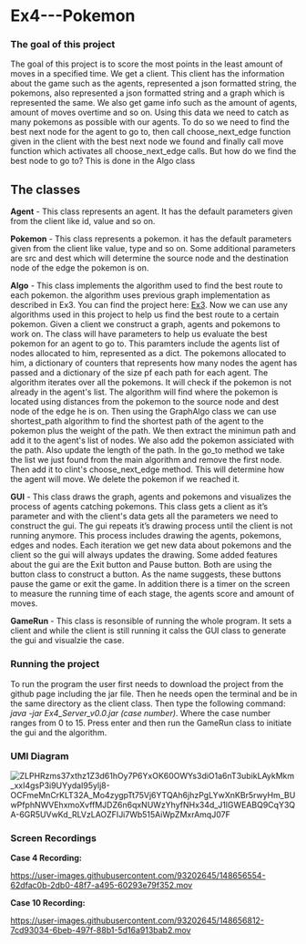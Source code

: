 # Ex4---Pokemon
### The goal of this project
The goal of this project is to score the most points in the least amount of moves in a specified time.
We get a client. This client has the information about the game such as the agents, represented a json formatted string, the pokemons, also represented a json formatted string and a graph which is represented the same. We also get game info such as the amount of agents, amount of moves overtime and so on.
Using this data we need to catch as many pokemons as possible with our agents. To do so we need to find the best next node for the agent to go to, then call choose_next_edge function given in the client with the best next node we found and finally call move function which activates all  choose_next_edge calls.
But how do we find the best node to go to? This is done in the Algo class

## The classes

**Agent** - This class represents an agent. It has the default parameters given from the client like id, value and so on. 

**Pokemon** - This class represents a pokemon. it has the default parameters given from the client like value, type and so on. Some additional parameters are src and dest which will determine the source node and the destination node of the edge the pokemon is on.

**Algo** - This class implements the algorithm used to find the best route to each pokemon. the algorithm uses previous graph implementation as described in Ex3. You can find the project here: [Ex3](https://github.com/EranK123/Ex3).
Now we can use any algorithms used in this project to help us find the best route to a certain pokemon. 
Given a client we construct  a graph, agents and pokemons to work on. The class will have parameters to help us evaluate the best pokemon for an agent to go to. This paramters include the agents list of nodes allocated to him, represented as a dict. The pokemons allocated to him, a dictionary of counters that represents how many nodes the agent has passed and a dictionary of the size pf each path for each agent. The algorithm iterates over all the pokemons. It will check if the pokemon is not already in the agent's list. The algorithm will find where the pokemon is located using distances from the pokemon to the source node and dest node of the edge he is on. Then using the GraphAlgo class we can use shortest_path algorithm to find the shortest path of the agent to the pokemon plus the weight of the path. We then extract the minimun path and add it to the agent's list of nodes. We also add the pokemon assiciated with the path. Also update the length of the path. In the go_to method we take the list we just found from the main algorithm and remove the first node. Then add it to clint's choose_next_edge method. This will determine how the agent will move. We delete the pokemon if we reached it.



**GUI** - This class draws the graph, agents and pokemons and visualizes  the process of agents catching pokemons. This class gets a client as it’s parameter and with the client's data gets all the parameters we need to construct the gui. The gui repeats it’s drawing process until the client is not running anymore. This process includes drawing the agents, pokemons, edges and nodes. Each iteration we get new data about pokemons and the client so the gui will always updates the drawing.
Some added features about the gui are the Exit button and Pause button. Both are using the button class to construct a button. As the name suggests, these buttons pause the game or exit the game. In addition there is a timer on the screen to measure the running time of each stage, the agents score and amount of moves.

**GameRun** - This class is resonsible of running the whole program. It sets a client and while the client is still running it calss the GUI class to generate the gui and visualzie the case.

### Running the project

To run the program the user first needs to download the project from the github page including the jar file. Then he needs open the terminal and  be in the same directory as the client class. Then type the following command: *java -jar Ex4_Server_v0.0.jar (case number)*. Where the case number ranges from 0 to 15. Press enter and then run the GameRun class to initiate the gui and the algorithm.

### UMl Diagram


![ZLPHRzms37xthz1Z3d61hOy7P6YxOK60OWYs3diO1a6nT3ubikLAykMkm_xxI4gsP3i9UYydaI95ylj8-OCFmeMnCrKLT32A_Mo4zygpTt75Vj6YTQAh6jhzPgLYwXnKBr5rwyHm_BUwPfphNWVEhxmoXvffMJDZ6n6qxNUWzYhyfNHx34d_J1lGWEABQ9CqY3QA-6GR5UVwKd_RLVzLAOZFIJi7Wb515AiWpZMxrAmqJ07F](https://user-images.githubusercontent.com/93202645/148696293-efa986e9-8089-489a-be1c-13c3a201b557.png)






### Screen Recordings

**Case 4 Recording:**

https://user-images.githubusercontent.com/93202645/148656554-62dfac0b-2db0-48f7-a495-60293e79f352.mov

**Case 10 Recording:**


https://user-images.githubusercontent.com/93202645/148656812-7cd93034-6beb-497f-88b1-5d16a913bab2.mov






